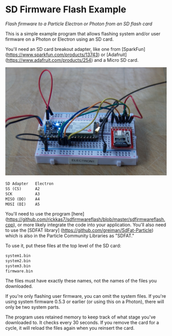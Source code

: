 # SD Firmware Flash Example

*Flash firmware to a Particle Electron or Photon from an SD flash card*

This is a simple example program that allows flashing system and/or user firmware on a Photon or Electron using an SD card. 

You'll need an SD card breakout adapter, like one from [SparkFun] (https://www.sparkfun.com/products/13743) or [Adafruit] (https://www.adafruit.com/products/254) and a Micro SD card. 

![Electron SD](electron_sd.png)

```
SD Adapter   Electron
SS (CS)      A2
SCK          A3
MISO (DO)    A4
MOSI (DI)    A5
```

You'll need to use the program [here] (https://github.com/rickkas7/sdfirmwareflash/blob/master/sdfirmwareflash.cpp), or more likely integrate the code into your application. You'll also need to use the [SDFAT library] (https://github.com/greiman/SdFat-Particle) which is also in the Particle Community Libraries as "SDFAT."

To use it, put these files at the top level of the SD card:

```
system1.bin
system2.bin
system3.bin
firmware.bin
```

The files must have exactly these names, not the names of the files you downloaded.

If you're only flashing user firmware, you can omit the system files. If you're using system firmware 0.5.3 or earlier (or using this on a Photon), there will only be two system parts.

The program uses retained memory to keep track of what stage you've downloaded to. It checks every 30 seconds. If you remove the card for a cycle, it will reload the files again when you reinsert the card.


